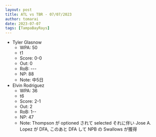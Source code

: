 ```yaml
---
layout: post
title: ATL vs TBR - 07/07/2023
author: tomarai
date: 2023-07-07
tags: [TampaBayRays]
---
```


* Tyler Glasnow
	- WPA: 50
	- t1
	- Score: 0-0
	- Out: 0
	- RoB: ---
	- NP: 88
	- Note: 中5日
* Elvin Rodriguez
	- WPA: 36
	- t6
	- Score: 2-1
	- Out: 2
	- RoB: 1--
	- NP: 47
	- Note: Thompson が optioned されて selected それに伴い Jose A. Lopez が DFA, このあと DFA して NPB の Swallows が獲得

